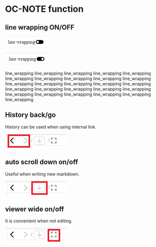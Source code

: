 # OC-NOTE function


## line wrapping ON/OFF

![line_wrapping_off.png](./line_wrapping_off.png)

![line_wrapping_on.png](./line_wrapping_on.png)

line_wrapping line_wrapping line_wrapping line_wrapping line_wrapping line_wrapping line_wrapping line_wrapping line_wrapping line_wrapping line_wrapping line_wrapping line_wrapping line_wrapping line_wrapping line_wrapping line_wrapping line_wrapping line_wrapping line_wrapping line_wrapping line_wrapping line_wrapping line_wrapping line_wrapping line_wrapping 

## History back/go

History can be used when using internal link.

![menu_hitory.png](./window_image/menu_hitory.png)

## auto scroll down on/off

Useful when writing new markdown.

![menu_autodown.png](./window_image/menu_autodown.png)

## viewer wide on/off

It is convenient when not editing.

![menu_wide.png](./window_image/menu_wide.png)

